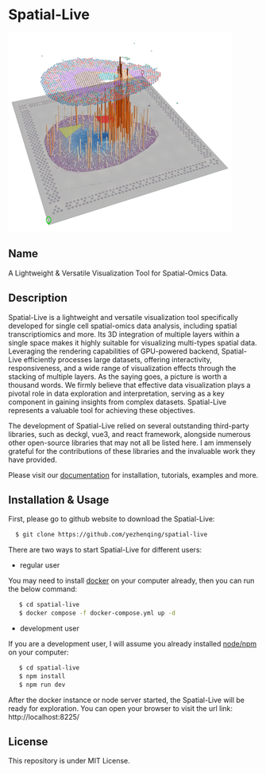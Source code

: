 # Spatial-Live

<img src="./public/spatial-demo.png" width="450" height="400">

## Name
A Lightweight & Versatile Visualization Tool for Spatial-Omics Data.

## Description
Spatial-Live is a lightweight and versatile visualization tool specifically developed for
single cell spatial-omics data analysis, including spatial transcriptiomics and more. Its 3D
integration of multiple layers within a single space makes it highly suitable for
visualizing multi-types spatial data. Leveraging the rendering capabilities of GPU-powered
backend, Spatial-Live efficiently processes large datasets, offering interactivity,
responsiveness, and a wide range of visualization effects through the stacking of multiple
layers. As the saying goes, a picture is worth a thousand words. We firmly believe that
effective data visualization plays a pivotal role in data exploration and interpretation,
serving as a key component in gaining insights from complex datasets. Spatial-Live represents
a valuable tool for achieving these objectives.


The development of Spatial-Live relied on several outstanding third-party libraries, such as
deckgl, vue3, and react framework, alongside numerous other open-source libraries that may
not all be listed here. I am immensely grateful for the contributions of these libraries and
the invaluable work they have provided.

Please visit our [documentation](https://yezhenqing.github.io/spatial-live/) for installation, tutorials, examples and more.


## Installation & Usage
First, please go to github website to download the Spatial-Live:

```bash
  $ git clone https://github.com/yezhenqing/spatial-live
```


There are two ways to start Spatial-Live for different users:

*  regular user 

You may need to install [docker](https://docs.docker.com/engine/install/) on your computer already, then you can run the below command:


```bash
   $ cd spatial-live
   $ docker compose -f docker-compose.yml up -d
```

*  development user

If you are a development user, I will assume you already installed [node/npm](https://nodejs.org/en/download) on your computer:


```bash
   $ cd spatial-live
   $ npm install
   $ npm run dev
```

After the docker instance or node server started, the Spatial-Live will be ready for exploration. 
You can open your browser to visit the url link: http://localhost:8225/


## License
This repository is under MIT License. 

